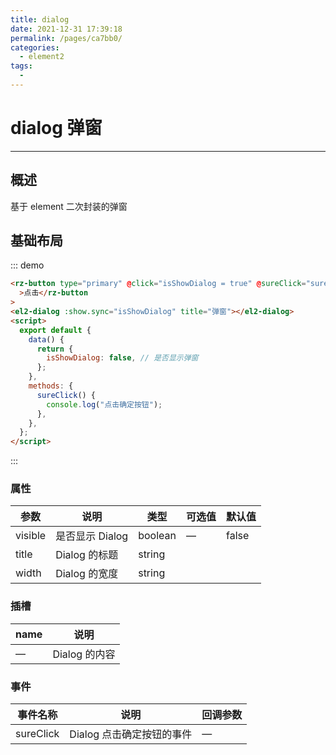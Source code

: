 ```yaml
---
title: dialog
date: 2021-12-31 17:39:18
permalink: /pages/ca7bb0/
categories:
  - element2
tags:
  -
---
```


# dialog 弹窗

---

## 概述

基于 element 二次封装的弹窗

## 基础布局

::: demo

```html
<rz-button type="primary" @click="isShowDialog = true" @sureClick="sureClick"
  >点击</rz-button
>
<el2-dialog :show.sync="isShowDialog" title="弹窗"></el2-dialog>
<script>
  export default {
    data() {
      return {
        isShowDialog: false, // 是否显示弹窗
      };
    },
    methods: {
      sureClick() {
        console.log("点击确定按钮");
      },
    },
  };
</script>
```

:::

### 属性

| 参数    | 说明            | 类型    | 可选值 | 默认值 |
| ------- | --------------- | ------- | ------ | ------ |
| visible | 是否显示 Dialog | boolean | —      | false  |
| title   | Dialog 的标题   | string  |
| width   | Dialog 的宽度   | string  |

### 插槽

| name | 说明          |
| ---- | ------------- |
| —    | Dialog 的内容 |

### 事件

| 事件名称  | 说明                      | 回调参数 |
| --------- | ------------------------- | -------- |
| sureClick | Dialog 点击确定按钮的事件 | —        |
